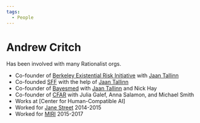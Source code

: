 ```yaml
---
tags:
  - People
---
```


# Andrew Critch

Has been involved with many Rationalist orgs.

- Co-founder of [Berkeley Existential Risk Initiative](Berkeley%20Existential%20Risk%20Initiative.md) with [Jaan Tallinn](Jaan%20Tallinn.md)
- Co-founded [SFF](SFF.md) with the help of [Jaan Tallinn](Jaan%20Tallinn.md)
- Co-founder of [Bayesmed](Bayesmed.md) with [Jaan Tallinn](Jaan%20Tallinn.md) and Nick Hay
- Co-founder of [CFAR](CFAR.md) with Julia Galef, Anna Salamon, and Michael Smith
- Works at [Center for Human-Compatible AI]
- Worked for [Jane Street](Jane%20Street.md) 2014-2015
- Worked for [MIRI](MIRI.md) 2015-2017